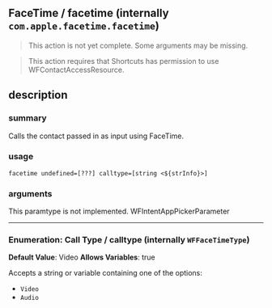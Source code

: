 
## FaceTime / facetime (internally `com.apple.facetime.facetime`)

> This action is not yet complete. Some arguments may be missing.


> This action requires that Shortcuts has permission to use WFContactAccessResource.


## description
### summary
Calls the contact passed in as input using FaceTime.


### usage
`facetime undefined=[???] calltype=[string <${strInfo}>]`

### arguments
This paramtype is not implemented. WFIntentAppPickerParameter

---

### Enumeration: Call Type / calltype (internally `WFFaceTimeType`)
**Default Value**: Video
**Allows Variables**: true


Accepts a string 
or variable
containing one of the options:

- `Video`
- `Audio`

